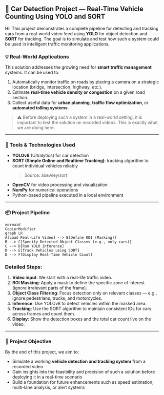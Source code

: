 ## 🚗 Car Detection Project — Real-Time Vehicle Counting Using YOLO and SORT

Hi! This project demonstrates a complete pipeline for detecting and tracking cars from a real-world video feed using **YOLO** for object detection and **SORT** for tracking. The goal is to simulate and test how such a system could be used in intelligent traffic monitoring applications.

### 💡 Real-World Applications

This solution addresses the growing need for **smart traffic management** systems. It can be used to:

1. Automatically monitor traffic on roads by placing a camera on a strategic location (bridge, intersection, highway, etc.).
2. Estimate **real-time vehicle density or congestion** on a given road section.
3. Collect useful data for **urban planning**, **traffic flow optimization**, or **automated tolling systems**.

> ⚠️ Before deploying such a system in a real-world setting, it is important to test the solution on recorded videos. This is exactly what we are doing here.

---

### 🔧 Tools & Technologies Used

- **YOLOv8** (Ultralytics) for car detection
- **SORT (Simple Online and Realtime Tracking)**: tracking algorithm to count individual vehicles reliably
  > Source: abewley/sort
- **OpenCV** for video processing and visualization
- **NumPy** for numerical operations
- Python-based pipeline executed in a local environment

---

### 📦 Project Pipeline

```mermaid
mermaid
CopierModifier
graph LR
A[Load Real-Life Video] --> B[Define ROI (Masking)]
B --> C[Specify Detected Object Classes (e.g., only cars)]
C --> D[Run YOLO Inference]
D --> E[Track Vehicles using SORT]
E --> F[Display Real-Time Vehicle Count]

```

### Detailed Steps:

1. **Video Input**: We start with a real-life traffic video.
2. **ROI Masking**: Apply a mask to define the specific zone of interest (ignore irrelevant parts of the frame).
3. **Object Class Filtering**: Focus detection only on relevant classes — e.g., ignore pedestrians, trucks, and motorcycles.
4. **Inference**: Use YOLOv8 to detect vehicles within the masked area.
5. **Tracking**: Use the SORT algorithm to maintain consistent IDs for cars across frames and count them.
6. **Display**: Show the detection boxes and the total car count live on the video.

---

### 🎯 Project Objective

By the end of this project, we aim to:

- Simulate a working **vehicle detection and tracking system** from a recorded video
- Gain insights into the feasibility and precision of such a solution before deploying it in a real-time scenario
- Build a foundation for future enhancements such as speed estimation, multi-lane analysis, or alert systems
